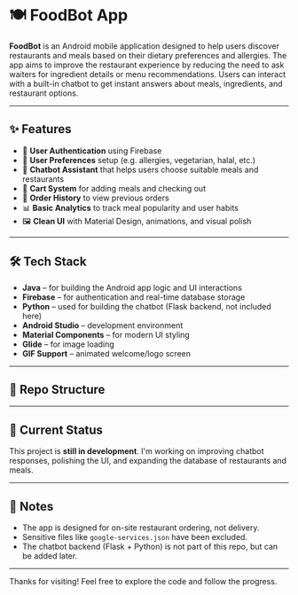 
# 🍽️ FoodBot App

**FoodBot** is an Android mobile application designed to help users discover restaurants and meals based on their dietary preferences and allergies. The app aims to improve the restaurant experience by reducing the need to ask waiters for ingredient details or menu recommendations. Users can interact with a built-in chatbot to get instant answers about meals, ingredients, and restaurant options.

---

## ✨ Features

- 🔐 **User Authentication** using Firebase
- 👤 **User Preferences** setup (e.g. allergies, vegetarian, halal, etc.)
- 🧠 **Chatbot Assistant** that helps users choose suitable meals and restaurants
- 🛒 **Cart System** for adding meals and checking out
- 📜 **Order History** to view previous orders
- 📊 **Basic Analytics** to track meal popularity and user habits
- 🖼️ **Clean UI** with Material Design, animations, and visual polish

---

## 🛠️ Tech Stack

- **Java** – for building the Android app logic and UI interactions  
- **Firebase** – for authentication and real-time database storage  
- **Python** – used for building the chatbot (Flask backend, not included here)  
- **Android Studio** – development environment  
- **Material Components** – for modern UI styling  
- **Glide** – for image loading  
- **GIF Support** – animated welcome/logo screen  

---

## 📁 Repo Structure


---

## 🚧 Current Status

This project is **still in development**. I'm working on improving chatbot responses, polishing the UI, and expanding the database of restaurants and meals.

---

## 📌 Notes

- The app is designed for on-site restaurant ordering, not delivery.
- Sensitive files like `google-services.json` have been excluded.
- The chatbot backend (Flask + Python) is not part of this repo, but can be added later.

---

Thanks for visiting! Feel free to explore the code and follow the progress.
